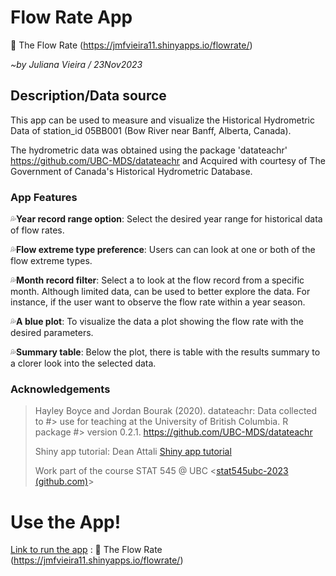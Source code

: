 # Flow Rate App

🌊 The Flow Rate (<https://jmfvieira11.shinyapps.io/flowrate/>)

*\~by Juliana Vieira / 23Nov2023*

## Description/Data source

This app can be used to measure and visualize the Historical Hydrometric Data of station_id 05BB001 (Bow River near Banff, Alberta, Canada).

The hydrometric data was obtained using the package 'datateachr' <https://github.com/UBC-MDS/datateachr> and Acquired with courtesy of The Government of Canada's Historical Hydrometric Database.

### App Features

💦**Year record range option**: Select the desired year range for historical data of flow rates.

💦**Flow extreme type preference**: Users can can look at one or both of the flow extreme types.

💦**Month record filter**: Select a to look at the flow record from a specific month. Although limited data, can be used to better explore the data. For instance, if the user want to observe the flow rate within a year season.

💦**A blue plot**: To visualize the data a plot showing the flow rate with the desired parameters.

💦**Summary table**: Below the plot, there is table with the results summary to a clorer look into the selected data.

### Acknowledgements

> Hayley Boyce and Jordan Bourak (2020). datateachr: Data collected to #\> use for teaching at the University of British Columbia. R package #\> version 0.2.1. <https://github.com/UBC-MDS/datateachr>
>
> Shiny app tutorial: Dean Attali [Shiny app tutorial](https://deanattali.com/blog/building-shiny-apps-tutorial/)
>
> Work part of the course STAT 545 \@ UBC \<[stat545ubc-2023 (github.com)](https://github.com/stat545ubc-2023)\>

# Use the App!

[Link to run the app](https://christinec.shinyapps.io/palmerpenguinsapp/) : 🌊 The Flow Rate (<https://jmfvieira11.shinyapps.io/flowrate/>)
